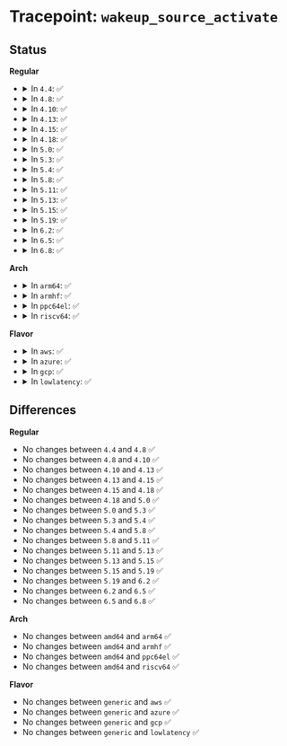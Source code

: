 # Tracepoint: <code>wakeup_source_activate</code>

## Status
<b>Regular</b>
<ul>
<li>
<details>
<summary>In <code>4.4</code>: ✅</summary>

Event:

```c
struct trace_event_raw_wakeup_source {
    struct trace_entry ent;
    u32 __data_loc_name;
    u64 state;
    char __data[0];
};
```
Function:

```c
void trace_event_raw_event_wakeup_source(void *__data, const char *name, unsigned int state);
```
</details>
</li>
<li>
<details>
<summary>In <code>4.8</code>: ✅</summary>

Event:

```c
struct trace_event_raw_wakeup_source {
    struct trace_entry ent;
    u32 __data_loc_name;
    u64 state;
    char __data[0];
};
```
Function:

```c
void trace_event_raw_event_wakeup_source(void *__data, const char *name, unsigned int state);
```
</details>
</li>
<li>
<details>
<summary>In <code>4.10</code>: ✅</summary>

Event:

```c
struct trace_event_raw_wakeup_source {
    struct trace_entry ent;
    u32 __data_loc_name;
    u64 state;
    char __data[0];
};
```
Function:

```c
void trace_event_raw_event_wakeup_source(void *__data, const char *name, unsigned int state);
```
</details>
</li>
<li>
<details>
<summary>In <code>4.13</code>: ✅</summary>

Event:

```c
struct trace_event_raw_wakeup_source {
    struct trace_entry ent;
    u32 __data_loc_name;
    u64 state;
    char __data[0];
};
```
Function:

```c
void trace_event_raw_event_wakeup_source(void *__data, const char *name, unsigned int state);
```
</details>
</li>
<li>
<details>
<summary>In <code>4.15</code>: ✅</summary>

Event:

```c
struct trace_event_raw_wakeup_source {
    struct trace_entry ent;
    u32 __data_loc_name;
    u64 state;
    char __data[0];
};
```
Function:

```c
void trace_event_raw_event_wakeup_source(void *__data, const char *name, unsigned int state);
```
</details>
</li>
<li>
<details>
<summary>In <code>4.18</code>: ✅</summary>

Event:

```c
struct trace_event_raw_wakeup_source {
    struct trace_entry ent;
    u32 __data_loc_name;
    u64 state;
    char __data[0];
};
```
Function:

```c
void trace_event_raw_event_wakeup_source(void *__data, const char *name, unsigned int state);
```
</details>
</li>
<li>
<details>
<summary>In <code>5.0</code>: ✅</summary>

Event:

```c
struct trace_event_raw_wakeup_source {
    struct trace_entry ent;
    u32 __data_loc_name;
    u64 state;
    char __data[0];
};
```
Function:

```c
void trace_event_raw_event_wakeup_source(void *__data, const char *name, unsigned int state);
```
</details>
</li>
<li>
<details>
<summary>In <code>5.3</code>: ✅</summary>

Event:

```c
struct trace_event_raw_wakeup_source {
    struct trace_entry ent;
    u32 __data_loc_name;
    u64 state;
    char __data[0];
};
```
Function:

```c
void trace_event_raw_event_wakeup_source(void *__data, const char *name, unsigned int state);
```
</details>
</li>
<li>
<details>
<summary>In <code>5.4</code>: ✅</summary>

Event:

```c
struct trace_event_raw_wakeup_source {
    struct trace_entry ent;
    u32 __data_loc_name;
    u64 state;
    char __data[0];
};
```
Function:

```c
void trace_event_raw_event_wakeup_source(void *__data, const char *name, unsigned int state);
```
</details>
</li>
<li>
<details>
<summary>In <code>5.8</code>: ✅</summary>

Event:

```c
struct trace_event_raw_wakeup_source {
    struct trace_entry ent;
    u32 __data_loc_name;
    u64 state;
    char __data[0];
};
```
Function:

```c
void trace_event_raw_event_wakeup_source(void *__data, const char *name, unsigned int state);
```
</details>
</li>
<li>
<details>
<summary>In <code>5.11</code>: ✅</summary>

Event:

```c
struct trace_event_raw_wakeup_source {
    struct trace_entry ent;
    u32 __data_loc_name;
    u64 state;
    char __data[0];
};
```
Function:

```c
void trace_event_raw_event_wakeup_source(void *__data, const char *name, unsigned int state);
```
</details>
</li>
<li>
<details>
<summary>In <code>5.13</code>: ✅</summary>

Event:

```c
struct trace_event_raw_wakeup_source {
    struct trace_entry ent;
    u32 __data_loc_name;
    u64 state;
    char __data[0];
};
```
Function:

```c
void trace_event_raw_event_wakeup_source(void *__data, const char *name, unsigned int state);
```
</details>
</li>
<li>
<details>
<summary>In <code>5.15</code>: ✅</summary>

Event:

```c
struct trace_event_raw_wakeup_source {
    struct trace_entry ent;
    u32 __data_loc_name;
    u64 state;
    char __data[0];
};
```
Function:

```c
void trace_event_raw_event_wakeup_source(void *__data, const char *name, unsigned int state);
```
</details>
</li>
<li>
<details>
<summary>In <code>5.19</code>: ✅</summary>

Event:

```c
struct trace_event_raw_wakeup_source {
    struct trace_entry ent;
    u32 __data_loc_name;
    u64 state;
    char __data[0];
};
```
Function:

```c
void trace_event_raw_event_wakeup_source(void *__data, const char *name, unsigned int state);
```
</details>
</li>
<li>
<details>
<summary>In <code>6.2</code>: ✅</summary>

Event:

```c
struct trace_event_raw_wakeup_source {
    struct trace_entry ent;
    u32 __data_loc_name;
    u64 state;
    char __data[0];
};
```
Function:

```c
void trace_event_raw_event_wakeup_source(void *__data, const char *name, unsigned int state);
```
</details>
</li>
<li>
<details>
<summary>In <code>6.5</code>: ✅</summary>

Event:

```c
struct trace_event_raw_wakeup_source {
    struct trace_entry ent;
    u32 __data_loc_name;
    u64 state;
    char __data[0];
};
```
Function:

```c
void trace_event_raw_event_wakeup_source(void *__data, const char *name, unsigned int state);
```
</details>
</li>
<li>
<details>
<summary>In <code>6.8</code>: ✅</summary>

Event:

```c
struct trace_event_raw_wakeup_source {
    struct trace_entry ent;
    u32 __data_loc_name;
    u64 state;
    char __data[0];
};
```
Function:

```c
void trace_event_raw_event_wakeup_source(void *__data, const char *name, unsigned int state);
```
</details>
</li>
</ul>
<b>Arch</b>
<ul>
<li>
<details>
<summary>In <code>arm64</code>: ✅</summary>

Event:

```c
struct trace_event_raw_wakeup_source {
    struct trace_entry ent;
    u32 __data_loc_name;
    u64 state;
    char __data[0];
};
```
Function:

```c
void trace_event_raw_event_wakeup_source(void *__data, const char *name, unsigned int state);
```
</details>
</li>
<li>
<details>
<summary>In <code>armhf</code>: ✅</summary>

Event:

```c
struct trace_event_raw_wakeup_source {
    struct trace_entry ent;
    u32 __data_loc_name;
    u64 state;
    char __data[0];
};
```
Function:

```c
void trace_event_raw_event_wakeup_source(void *__data, const char *name, unsigned int state);
```
</details>
</li>
<li>
<details>
<summary>In <code>ppc64el</code>: ✅</summary>

Event:

```c
struct trace_event_raw_wakeup_source {
    struct trace_entry ent;
    u32 __data_loc_name;
    u64 state;
    char __data[0];
};
```
Function:

```c
void trace_event_raw_event_wakeup_source(void *__data, const char *name, unsigned int state);
```
</details>
</li>
<li>
<details>
<summary>In <code>riscv64</code>: ✅</summary>

Event:

```c
struct trace_event_raw_wakeup_source {
    struct trace_entry ent;
    u32 __data_loc_name;
    u64 state;
    char __data[0];
};
```
Function:

```c
void trace_event_raw_event_wakeup_source(void *__data, const char *name, unsigned int state);
```
</details>
</li>
</ul>
<b>Flavor</b>
<ul>
<li>
<details>
<summary>In <code>aws</code>: ✅</summary>

Event:

```c
struct trace_event_raw_wakeup_source {
    struct trace_entry ent;
    u32 __data_loc_name;
    u64 state;
    char __data[0];
};
```
Function:

```c
void trace_event_raw_event_wakeup_source(void *__data, const char *name, unsigned int state);
```
</details>
</li>
<li>
<details>
<summary>In <code>azure</code>: ✅</summary>

Event:

```c
struct trace_event_raw_wakeup_source {
    struct trace_entry ent;
    u32 __data_loc_name;
    u64 state;
    char __data[0];
};
```
Function:

```c
void trace_event_raw_event_wakeup_source(void *__data, const char *name, unsigned int state);
```
</details>
</li>
<li>
<details>
<summary>In <code>gcp</code>: ✅</summary>

Event:

```c
struct trace_event_raw_wakeup_source {
    struct trace_entry ent;
    u32 __data_loc_name;
    u64 state;
    char __data[0];
};
```
Function:

```c
void trace_event_raw_event_wakeup_source(void *__data, const char *name, unsigned int state);
```
</details>
</li>
<li>
<details>
<summary>In <code>lowlatency</code>: ✅</summary>

Event:

```c
struct trace_event_raw_wakeup_source {
    struct trace_entry ent;
    u32 __data_loc_name;
    u64 state;
    char __data[0];
};
```
Function:

```c
void trace_event_raw_event_wakeup_source(void *__data, const char *name, unsigned int state);
```
</details>
</li>
</ul>

## Differences
<b>Regular</b>
<ul>
<li>
No changes between <code>4.4</code> and <code>4.8</code> ✅
</li>
<li>
No changes between <code>4.8</code> and <code>4.10</code> ✅
</li>
<li>
No changes between <code>4.10</code> and <code>4.13</code> ✅
</li>
<li>
No changes between <code>4.13</code> and <code>4.15</code> ✅
</li>
<li>
No changes between <code>4.15</code> and <code>4.18</code> ✅
</li>
<li>
No changes between <code>4.18</code> and <code>5.0</code> ✅
</li>
<li>
No changes between <code>5.0</code> and <code>5.3</code> ✅
</li>
<li>
No changes between <code>5.3</code> and <code>5.4</code> ✅
</li>
<li>
No changes between <code>5.4</code> and <code>5.8</code> ✅
</li>
<li>
No changes between <code>5.8</code> and <code>5.11</code> ✅
</li>
<li>
No changes between <code>5.11</code> and <code>5.13</code> ✅
</li>
<li>
No changes between <code>5.13</code> and <code>5.15</code> ✅
</li>
<li>
No changes between <code>5.15</code> and <code>5.19</code> ✅
</li>
<li>
No changes between <code>5.19</code> and <code>6.2</code> ✅
</li>
<li>
No changes between <code>6.2</code> and <code>6.5</code> ✅
</li>
<li>
No changes between <code>6.5</code> and <code>6.8</code> ✅
</li>
</ul>
<b>Arch</b>
<ul>
<li>
No changes between <code>amd64</code> and <code>arm64</code> ✅
</li>
<li>
No changes between <code>amd64</code> and <code>armhf</code> ✅
</li>
<li>
No changes between <code>amd64</code> and <code>ppc64el</code> ✅
</li>
<li>
No changes between <code>amd64</code> and <code>riscv64</code> ✅
</li>
</ul>
<b>Flavor</b>
<ul>
<li>
No changes between <code>generic</code> and <code>aws</code> ✅
</li>
<li>
No changes between <code>generic</code> and <code>azure</code> ✅
</li>
<li>
No changes between <code>generic</code> and <code>gcp</code> ✅
</li>
<li>
No changes between <code>generic</code> and <code>lowlatency</code> ✅
</li>
</ul>
